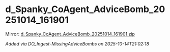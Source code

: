 # d_Spanky_CoAgent_AdviceBomb_20251014_161901

Mirror: [d_Spanky_CoAgent_AdviceBomb_20251014_161901.zip](./d_Spanky_CoAgent_AdviceBomb_20251014_161901.zip)

_Added via DO_Ingest-MissingAdviceBombs on 2025-10-14T21:02:18_

